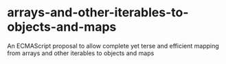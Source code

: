# arrays-and-other-iterables-to-objects-and-maps
An ECMAScript proposal to allow complete yet terse and efficient mapping from arrays and other iterables to objects and maps
